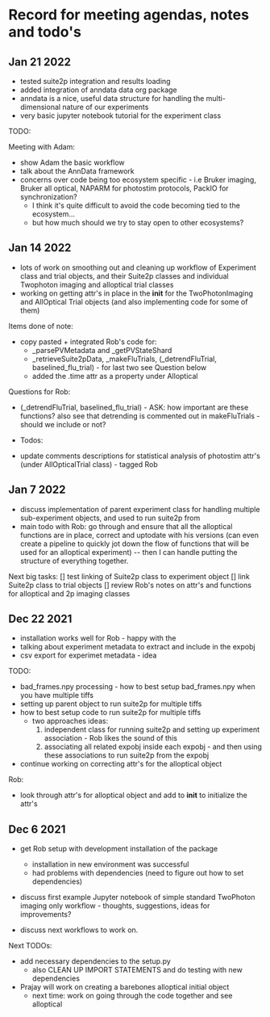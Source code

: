 # Record for meeting agendas, notes and todo's 

## Jan 21 2022
- tested suite2p integration and results loading
- added integration of anndata data org package
- anndata is a nice, useful data structure for handling the multi-dimensional nature of our experiments
- very basic jupyter notebook tutorial for the experiment class

TODO:

Meeting with Adam:
- show Adam the basic workflow
- talk about the AnnData framework
- concerns over code being too ecosystem specific - i.e Bruker imaging, Bruker all optical, NAPARM for photostim protocols, PackIO for synchronization?
  - I think it's quite difficult to avoid the code becoming tied to the ecosystem...
  - but how much should we try to stay open to other ecosystems?


## Jan 14 2022
- lots of work on smoothing out and cleaning up workflow of Experiment class and trial objects, and their Suite2p classes and individual Twophoton imaging and alloptical trial classes
- working on getting attr's in place in the __init__ for the TwoPhotonImaging and AllOptical Trial objects (and also implementing code for some of them)


Items done of note:
- copy pasted + integrated Rob's code for:
  - _parsePVMetadata and _getPVStateShard
  - _retrieveSuite2pData, _makeFluTrials, (_detrendFluTrial, baselined_flu_trial) - for last two see Question below
  - added the .time attr as a property under Alloptical

Questions for Rob:
- (_detrendFluTrial, baselined_flu_trial) - ASK: how important are these functions? also see that detrending is commented out in makeFluTrials - should we include or not?

- Todos:
- update comments descriptions for statistical analysis of photostim attr's (under AllOpticalTrial class) - tagged Rob


## Jan 7 2022
- discuss implementation of parent experiment class for handling multiple sub-experiment objects, and used to run suite2p from
- main todo with Rob: go through and ensure that all the alloptical functions are in place, correct and uptodate with his versions
  (can even create a pipeline to quickly jot down the flow of functions that will be used for an alloptical experiment)
-- then I can handle putting the structure of everything together.

Next big tasks:
[] test linking of Suite2p class to experiment object 
[] link Suite2p class to trial objects
[] review Rob's notes on attr's and functions for alloptical and 2p imaging classes


## Dec 22 2021
- installation works well for Rob - happy with the 
- talking about experiment metadata to extract and include in the expobj
- csv export for experimet metadata - idea 

TODO:
- bad_frames.npy processing - how to best setup bad_frames.npy when you have multiple tiffs
- setting up parent object to run suite2p for multiple tiffs
- how to best setup code to run suite2p for multiple tiffs 
  - two approaches ideas:
    1) independent class for running suite2p and setting up experiment association - Rob likes the sound of this
    2) associating all related expobj inside each expobj - and then using these associations to run suite2p from the expobj
- continue working on correcting attr's for the alloptical object

Rob:
- look through attr's for alloptical object and add to __init__ to initialize the attr's



## Dec 6 2021
- get Rob setup with development installation of the package
  - installation in new environment was successful
  - had problems with dependencies (need to figure out how to set dependencies)


- discuss first example Jupyter notebook of simple standard TwoPhoton imaging only workflow - thoughts, suggestions, ideas for improvements?
- discuss next workflows to work on.


Next TODOs:
  - add necessary dependencies to the setup.py 
    - also CLEAN UP IMPORT STATEMENTS and do testing with new dependencies
  - Prajay will work on creating a barebones alloptical initial object
    - next time: work on going through the code together and see alloptical  